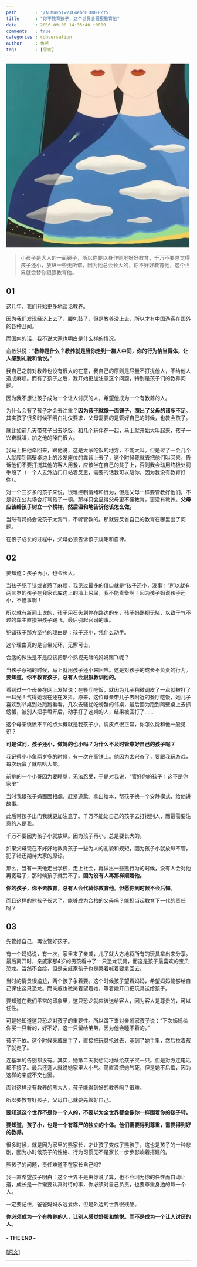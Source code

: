 ```yaml
---
path       : '/ACMuv5Iw2JC4ebdP1OOEEZt5'
title      : "你不教育孩子，这个世界会狠狠教育他"
date       : 2016-09-08 14:35:40 +0800
comments   : true
categories : conversation
author     : 鱼爸
tags       : [思考]
---
```


<img src="/images/2016/2016-09-08-143540.jpeg" width="500" />

<!--more-->

> 小孩子是大人的一面镜子，所以你要以身作则地好好教育，千万不要总觉得孩子还小，放纵一些无所谓，因为他总会长大的，你不好好教育他，这个世界就会替你狠狠教育他。

## 01

这几年，我们开始更多地谈论教养。

因为我们发现经济上去了，腰包鼓了，但是教养没上去，所以才有中国游客在国外的各种丑闻。

而国内的话，我不说大家也明白是什么样的情况。

俞敏洪说：“**教养是什么？教养就是当你走到一群人中间，你的行为恰当得体，让人感到礼貌和愉悦。**”

我自己之前对教养也没有很大的在意，我自己的原则是尽量不打扰他人，不给他人造成麻烦。而有了孩子之后，我开始更加注意这个问题，特别是孩子们的教养问题。

因为我不想让孩子成为一个让人讨厌的人，希望他成为一个有教养的人。

为什么会有了孩子才会去注重？**因为孩子就像一面镜子，照出了父母的诸多不足**。其实孩子很多时候不明白礼仪要求，父母需要的是管好自己的时候，也教会孩子。

就比如前几天带孩子出去吃饭，和几个玩伴在一起，马上就开始大叫起来，孩子一兴奋就叫，加之他的嗓门很大。

我马上把他牵回来，跟他说，这是大家吃饭的地方，不能大叫。但是过了一会几个人就爬到隔壁桌边上的沙发座位的靠背上去了，这个时候我就去把他们叫回来，告诉他们不要打搅其他的客人用餐，应该坐在自己的凳子上，否则我会动用终极处罚手段了（一个人去外边门口站着反思，需要的话我可以陪你，因为我没有教育好你）。

对一个三岁多的孩子来说，很难控制情绪和行为，但是父母一样要管教好他们，不是说在公共场合打骂孩子一顿。那样只会显得父母更不懂教育，更没有教养。**父母应该给孩子树立一个榜样，然后温和地告诉他该怎么做。**

当然有妈妈会说孩子太淘气，不听管教的。那就要反省自己的教育在哪里出了问题。

在孩子成长的过程中，父母必须告诉孩子规矩和自律。

## 02

要知道：孩子再小，也会长大。

当孩子犯了错或者惹了麻烦，我见过最多的借口就是“孩子还小，没事！”所以就有两三岁的孩子在我家仓库边上的墙上尿尿，我不能责备啊！因为孩子妈说孩子还小，不懂事啊！

所以就有新闻上说的，孩子用石头划停在路边的车，孩子妈熟视无睹，以致于气不过的车主直接把孩子踢飞，最后引起官司的事。

犯错孩子那方坚持的理由是：孩子还小，凭什么动手。

这个理由真的是自带光环，无懈可击。

合适的做法是不是应该把那个熟视无睹的妈妈踢飞呢？

当孩子惹祸的时候，马上就用孩子还小来回应。这是对孩子的成长不负责的行为。**要知道，你不教育孩子，总有人会狠狠教训他的。**

看到过一个母亲在网上发帖说：在餐厅吃饭，就因为儿子稍微调皮了一点就被打了一耳光！气得她现在还在发抖。原来，这位母亲带儿子去附近的餐厅吃饭，她儿子喜欢到邻桌到处跑跑看看，几次去骚扰吃螃蟹的邻桌，最后因为跑到隔壁桌上去抓螃蟹，被别人把手甩开后，动手打了这桌的人，结果被回打了……

这个母亲愤愤不平的点大概就是我孩子小，调皮点很正常，你怎么能和他一般见识？

**可是试问，孩子还小，做妈的也小吗？为什么不及时管束好自己的孩子呢？**

我记得小小鱼两岁多的时候，有一次在高铁上。他因为太兴奋了，要跟我玩游戏，每次玩赢了就哈哈大笑。

前排的一个小哥因为要睡觉，无法忍受，于是对我说，“管好你的孩子！这不是你家里”

当时我跟孩子妈面面相觑，赶紧道歉。拿出绘本，帮孩子换一个安静模式，给他讲故事。

此后带孩子出门我就更加注意了。千万不能让自己的孩子去打搅别人，而最需要注意的人是我。

千万不要因为孩子小就放纵。因为孩子再小，总是要长大的。

如果父母现在不好好地教育孩子一些为人的礼貌和规矩，因为孩子小就放纵不管，犯了错还期待大家的原谅。

那么，当有一天他走出学校，走上社会，再做出一些熊行为的时候，没有人会对他再宽容了，那时候孩子就受不了。**因为没有人再那样顺着他。**

**你的孩子，你不去教育，总有人会代替你教育他。但愿你到时候不会后悔。**

而且这样的熊孩子长大了，能够成为合格的父母吗？能担当起教育下一代的责任吗？

## 03

先管好自己，再说管好孩子。

有一个妈妈说，有一次，家里来了亲戚，儿子就大方地将所有的玩具拿出来分享。最后离开时，亲戚家那4岁的男孩看中了一只恐龙玩具，而这是孩子最喜欢的宝贝恐龙。当然不会给，但是亲戚家孩子也是哭着喊着要拿回去。

当时的情景很尴尬，两个孩子争着要。这个时候孩子望着妈妈，希望妈妈能够给自己保住这只恐龙。而亲戚也微笑着望着她，等着她开口把玩具送给孩子。

要知道在我们平常的印象里，这只恐龙就应该送给客人，因为客人是尊贵的，可以任性。

可是她知道这只恐龙对孩子的重要性。所以蹲下来对亲戚家孩子说：“下次姨妈给你买一只新的，好不好，这一只留给弟弟，因为他会睡不着的。”

孩子不依。这个时候亲戚出手了，直接把玩具抢过去，塞到了她手里，然后拉着孩子就走了。

连基本的告别都没有。其实，她第二天就想问地址给孩子买一只。但是对方连电话都不接了。最后还逢人就说她家里人小气。简直没把她气死，但是她不后悔，因为这样的亲戚不交也罢。

面对这样没有教养的熊大人，孩子能得到好的教养吗？很难。

所以要教育好孩子，父母自己就要先管好自己。

**要知道这个世界不是你一个人的，不要以为全世界都会像你一样围着你的孩子转。**

**要知道，孩子小，也是一个有尊严的独立的个体。他们需要得到尊重，需要得到好的教养。**

很多时候，就是因为家里的熊家长，才让孩子变成了熊孩子，这也是孩子的一种悲剧，因为小时候孩子的性格、行为习惯无不是家长一步步影响着搭建的。

熊孩子的问题，责任难道不在家长自己吗?

我一直希望孩子明白：这个世界不是由你说了算，也不会因为你的任性而自动让道，成长是一件需要认真对待的事，你必须对自己负责，也要尊重身边的每一个人。

一定要记住，爸爸妈妈永远爱你，但是外边的世界很残酷。

**你必须成为一个有教养的人，让别人感觉舒服和愉悦。而不是成为一个让人讨厌的人。**

#### - THE END -

[<a target="_blank" href="http://mp.weixin.qq.com/s?__biz=MzAxNTA3MDUwNA==&mid=2651594740&idx=1&sn=2d7ed4a1d9198e990bae8edcc3c4ac9e&chksm=80711bb3b70692a5d0a7262939ac5452449104400ca882d8d3102a9a15fc0bb51210a4bce766&scene=0#rd">原文</a>]

***
